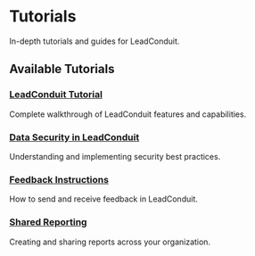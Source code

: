# Tutorials

In-depth tutorials and guides for LeadConduit.

## Available Tutorials

### [LeadConduit Tutorial](./leadconduit-tutorial.md)
Complete walkthrough of LeadConduit features and capabilities.

### [Data Security in LeadConduit](./data-security-in-leadconduit.md)
Understanding and implementing security best practices.

### [Feedback Instructions](./feedback-instructions.md)
How to send and receive feedback in LeadConduit.

### [Shared Reporting](./shared-reporting.md)
Creating and sharing reports across your organization.